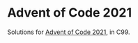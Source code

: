 # Advent of Code 2021

Solutions for [Advent of Code 2021](https://adventofcode.com/2021/),
in C99.
